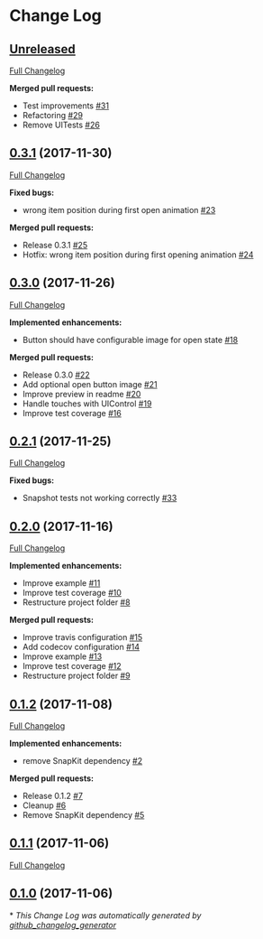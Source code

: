 # Change Log

## [Unreleased](https://github.com/jjochen/JJFloatingActionButton/tree/HEAD)

[Full Changelog](https://github.com/jjochen/JJFloatingActionButton/compare/0.3.1...HEAD)

**Merged pull requests:**

- Test improvements [\#31](https://github.com/jjochen/JJFloatingActionButton/pull/31)
- Refactoring [\#29](https://github.com/jjochen/JJFloatingActionButton/pull/29)
- Remove UITests [\#26](https://github.com/jjochen/JJFloatingActionButton/pull/26)

## [0.3.1](https://github.com/jjochen/JJFloatingActionButton/tree/0.3.1) (2017-11-30)
[Full Changelog](https://github.com/jjochen/JJFloatingActionButton/compare/0.3.0...0.3.1)

**Fixed bugs:**

- wrong item position during first open animation [\#23](https://github.com/jjochen/JJFloatingActionButton/issues/23)

**Merged pull requests:**

- Release 0.3.1 [\#25](https://github.com/jjochen/JJFloatingActionButton/pull/25)
- Hotfix: wrong item position during first opening animation [\#24](https://github.com/jjochen/JJFloatingActionButton/pull/24)

## [0.3.0](https://github.com/jjochen/JJFloatingActionButton/tree/0.3.0) (2017-11-26)
[Full Changelog](https://github.com/jjochen/JJFloatingActionButton/compare/0.2.1...0.3.0)

**Implemented enhancements:**

- Button should have configurable image for open state [\#18](https://github.com/jjochen/JJFloatingActionButton/issues/18)

**Merged pull requests:**

- Release 0.3.0 [\#22](https://github.com/jjochen/JJFloatingActionButton/pull/22)
- Add optional open button image [\#21](https://github.com/jjochen/JJFloatingActionButton/pull/21)
- Improve preview in readme [\#20](https://github.com/jjochen/JJFloatingActionButton/pull/20)
- Handle touches with UIControl [\#19](https://github.com/jjochen/JJFloatingActionButton/pull/19)
- Improve test coverage [\#16](https://github.com/jjochen/JJFloatingActionButton/pull/16)

## [0.2.1](https://github.com/jjochen/JJFloatingActionButton/tree/0.2.1) (2017-11-25)
[Full Changelog](https://github.com/jjochen/JJFloatingActionButton/compare/0.2.0...0.2.1)

**Fixed bugs:**

- Snapshot tests not working correctly [\#33](https://github.com/jjochen/JJFloatingActionButton/issues/33)

## [0.2.0](https://github.com/jjochen/JJFloatingActionButton/tree/0.2.0) (2017-11-16)
[Full Changelog](https://github.com/jjochen/JJFloatingActionButton/compare/0.1.2...0.2.0)

**Implemented enhancements:**

- Improve example [\#11](https://github.com/jjochen/JJFloatingActionButton/issues/11)
- Improve test coverage [\#10](https://github.com/jjochen/JJFloatingActionButton/issues/10)
- Restructure project folder [\#8](https://github.com/jjochen/JJFloatingActionButton/issues/8)

**Merged pull requests:**

- Improve travis configuration [\#15](https://github.com/jjochen/JJFloatingActionButton/pull/15)
- Add codecov configuration [\#14](https://github.com/jjochen/JJFloatingActionButton/pull/14)
- Improve example [\#13](https://github.com/jjochen/JJFloatingActionButton/pull/13)
- Improve test coverage [\#12](https://github.com/jjochen/JJFloatingActionButton/pull/12)
- Restructure project folder [\#9](https://github.com/jjochen/JJFloatingActionButton/pull/9)

## [0.1.2](https://github.com/jjochen/JJFloatingActionButton/tree/0.1.2) (2017-11-08)
[Full Changelog](https://github.com/jjochen/JJFloatingActionButton/compare/0.1.1...0.1.2)

**Implemented enhancements:**

- remove SnapKit dependency [\#2](https://github.com/jjochen/JJFloatingActionButton/issues/2)

**Merged pull requests:**

- Release 0.1.2 [\#7](https://github.com/jjochen/JJFloatingActionButton/pull/7)
- Cleanup [\#6](https://github.com/jjochen/JJFloatingActionButton/pull/6)
- Remove SnapKit dependency [\#5](https://github.com/jjochen/JJFloatingActionButton/pull/5)

## [0.1.1](https://github.com/jjochen/JJFloatingActionButton/tree/0.1.1) (2017-11-06)
[Full Changelog](https://github.com/jjochen/JJFloatingActionButton/compare/0.1.0...0.1.1)

## [0.1.0](https://github.com/jjochen/JJFloatingActionButton/tree/0.1.0) (2017-11-06)


\* *This Change Log was automatically generated by [github_changelog_generator](https://github.com/skywinder/Github-Changelog-Generator)*
